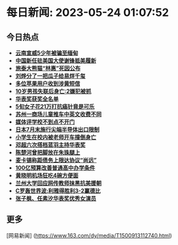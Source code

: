 
# 每日新闻: 2023-05-24 01:07:52
## 今日热点

- **[云南宣威5少年被骗至缅甸](https://www.163.com/search?keyword=%E4%BA%91%E5%8D%97%E5%AE%A3%E5%A8%815%E5%B0%91%E5%B9%B4%E8%A2%AB%E9%AA%97%E8%87%B3%E7%BC%85%E7%94%B8)**
- **[中国新任驻美国大使谢锋抵美履新](https://www.163.com/search?keyword=%E4%B8%AD%E5%9B%BD%E6%96%B0%E4%BB%BB%E9%A9%BB%E7%BE%8E%E5%9B%BD%E5%A4%A7%E4%BD%BF%E8%B0%A2%E9%94%8B%E6%8A%B5%E7%BE%8E%E5%B1%A5%E6%96%B0)**
- **[旅泰大熊猫“林惠”死因公布](https://www.163.com/search?keyword=%E6%97%85%E6%B3%B0%E5%A4%A7%E7%86%8A%E7%8C%AB%E2%80%9C%E6%9E%97%E6%83%A0%E2%80%9D%E6%AD%BB%E5%9B%A0%E5%85%AC%E5%B8%83)**
- **[刘烨分了一把瓜子给易烊千玺](https://www.163.com/search?keyword=%E5%88%98%E7%83%A8%E5%88%86%E4%BA%86%E4%B8%80%E6%8A%8A%E7%93%9C%E5%AD%90%E7%BB%99%E6%98%93%E7%83%8A%E5%8D%83%E7%8E%BA)**
- **[多位苹果用户收到涉黄短信](https://www.163.com/search?keyword=%E5%A4%9A%E4%BD%8D%E8%8B%B9%E6%9E%9C%E7%94%A8%E6%88%B7%E6%94%B6%E5%88%B0%E6%B6%89%E9%BB%84%E7%9F%AD%E4%BF%A1)**
- **[10岁男孩失联后身亡:2嫌犯被抓](https://www.163.com/search?keyword=10%E5%B2%81%E7%94%B7%E5%AD%A9%E5%A4%B1%E8%81%94%E5%90%8E%E8%BA%AB%E4%BA%A1+2%E5%AB%8C%E7%8A%AF%E8%A2%AB%E6%8A%93)**
- **[华表奖获奖全名单](https://www.163.com/search?keyword=%E5%8D%8E%E8%A1%A8%E5%A5%96%E8%8E%B7%E5%A5%96%E5%85%A8%E5%90%8D%E5%8D%95)**
- **[5旬女子花21万打抗癌针竟是可乐](https://www.163.com/search?keyword=5%E6%97%AC%E5%A5%B3%E5%AD%90%E8%8A%B121%E4%B8%87%E6%89%93%E6%8A%97%E7%99%8C%E9%92%88%E7%AB%9F%E6%98%AF%E5%8F%AF%E4%B9%90)**
- **[苏州一商场儿童推车中英文收费不同](https://www.163.com/search?keyword=%E8%8B%8F%E5%B7%9E%E4%B8%80%E5%95%86%E5%9C%BA%E5%84%BF%E7%AB%A5%E6%8E%A8%E8%BD%A6%E4%B8%AD%E8%8B%B1%E6%96%87%E6%94%B6%E8%B4%B9%E4%B8%8D%E5%90%8C)**
- **[媒体评学校不到点不开门](https://www.163.com/search?keyword=%E5%AA%92%E4%BD%93%E8%AF%84%E5%AD%A6%E6%A0%A1%E4%B8%8D%E5%88%B0%E7%82%B9%E4%B8%8D%E5%BC%80%E9%97%A8)**
- **[日本7月末施行尖端半导体出口限制](https://www.163.com/search?keyword=%E6%97%A5%E6%9C%AC7%E6%9C%88%E6%9C%AB%E6%96%BD%E8%A1%8C%E5%B0%96%E7%AB%AF%E5%8D%8A%E5%AF%BC%E4%BD%93%E5%87%BA%E5%8F%A3%E9%99%90%E5%88%B6)**
- **[小学生在校内被老师开车撞倒身亡](https://www.163.com/search?keyword=%E5%B0%8F%E5%AD%A6%E7%94%9F%E5%9C%A8%E6%A0%A1%E5%86%85%E8%A2%AB%E8%80%81%E5%B8%88%E5%BC%80%E8%BD%A6%E6%92%9E%E5%80%92%E8%BA%AB%E4%BA%A1)**
- **[邓超六次搭档蓝羽主持华表奖](https://www.163.com/search?keyword=%E9%82%93%E8%B6%85%E5%85%AD%E6%AC%A1%E6%90%AD%E6%A1%A3%E8%93%9D%E7%BE%BD%E4%B8%BB%E6%8C%81%E5%8D%8E%E8%A1%A8%E5%A5%96)**
- **[陈楚河曾把脚放在朱珠腿上](https://www.163.com/search?keyword=%E9%99%88%E6%A5%9A%E6%B2%B3%E6%9B%BE%E6%8A%8A%E8%84%9A%E6%94%BE%E5%9C%A8%E6%9C%B1%E7%8F%A0%E8%85%BF%E4%B8%8A)**
- **[麦卡锡称距债务上限达协议“尚远”](https://www.163.com/search?keyword=%E9%BA%A6%E5%8D%A1%E9%94%A1%E7%A7%B0%E8%B7%9D%E5%80%BA%E5%8A%A1%E4%B8%8A%E9%99%90%E8%BE%BE%E5%8D%8F%E8%AE%AE%E2%80%9C%E5%B0%9A%E8%BF%9C%E2%80%9D)**
- **[100亿预算改善普通高中办学条件](https://www.163.com/search?keyword=100%E4%BA%BF%E9%A2%84%E7%AE%97%E6%94%B9%E5%96%84%E6%99%AE%E9%80%9A%E9%AB%98%E4%B8%AD%E5%8A%9E%E5%AD%A6%E6%9D%A1%E4%BB%B6)**
- **[黄晓明机场狂吃4碗方便面](https://www.163.com/search?keyword=%E9%BB%84%E6%99%93%E6%98%8E%E6%9C%BA%E5%9C%BA%E7%8B%82%E5%90%834%E7%A2%97%E6%96%B9%E4%BE%BF%E9%9D%A2)**
- **[兰州大学回应网传教师抹黑抗美援朝](https://www.163.com/search?keyword=%E5%85%B0%E5%B7%9E%E5%A4%A7%E5%AD%A6%E5%9B%9E%E5%BA%94%E7%BD%91%E4%BC%A0%E6%95%99%E5%B8%88%E6%8A%B9%E9%BB%91%E6%8A%97%E7%BE%8E%E6%8F%B4%E6%9C%9D)**
- **[C罗轰世界波:利雅得胜利3-2赢德比](https://www.163.com/search?keyword=C%E7%BD%97%E8%BD%B0%E4%B8%96%E7%95%8C%E6%B3%A2+%E5%88%A9%E9%9B%85%E5%BE%97%E8%83%9C%E5%88%A93-2%E8%B5%A2%E5%BE%B7%E6%AF%94)**
- **[张子枫、任素汐华表奖优秀女演员](https://www.163.com/search?keyword=%E5%BC%A0%E5%AD%90%E6%9E%AB%E3%80%81%E4%BB%BB%E7%B4%A0%E6%B1%90%E5%8D%8E%E8%A1%A8%E5%A5%96%E4%BC%98%E7%A7%80%E5%A5%B3%E6%BC%94%E5%91%98)**

## 更多
[网易新闻] (https://www.163.com/dy/media/T1500913112740.html)
